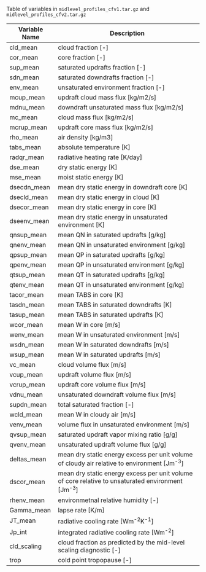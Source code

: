 Table of variables in `midlevel_profiles_cfv1.tar.gz` and `midlevel_profiles_cfv2.tar.gz`

Variable Name | Description
---|---
cld_mean | cloud fraction [-]
cor_mean | core fraction [-]
sup_mean | saturated updrafts fraction [-]
sdn_mean | saturated downdrafts fraction [-]
env_mean | unsaturated environment fraction [-]
mcup_mean | updraft cloud mass flux [kg/m2/s]
mdnu_mean | downdraft unsaturated mass flux [kg/m2/s]
mc_mean | cloud mass flux [kg/m2/s]
mcrup_mean | updraft core mass flux [kg/m2/s]
rho_mean | air density [kg/m3]
tabs_mean | absolute temperature [K]
radqr_mean | radiative heating rate [K/day]
dse_mean | dry static energy [K]
mse_mean | moist static energy [K]
dsecdn_mean | mean dry static energy in downdraft core [K]
dsecld_mean | mean dry static energy in cloud [K]
dsecor_mean | mean dry static energy in core [K]
dseenv_mean | mean dry static energy in unsaturated environment [K]
qnsup_mean | mean QN in saturated updrafts [g/kg]
qnenv_mean | mean QN in unsaturated environment [g/kg]
qpsup_mean | mean QP in saturated updrafts [g/kg]
qpenv_mean | mean QP in unsaturated environment [g/kg]
qtsup_mean | mean QT in saturated updrafts [g/kg]
qtenv_mean | mean QT in unsaturated environment [g/kg]
tacor_mean | mean TABS in core [K]
tasdn_mean | mean TABS in saturated downdrafts [K]
tasup_mean | mean TABS in saturated updrafts [K]
wcor_mean | mean W in core [m/s]
wenv_mean | mean W in unsaturated environment [m/s]
wsdn_mean | mean W in saturated downdrafts [m/s]
wsup_mean | mean W in saturated updrafts [m/s]
vc_mean | cloud volume flux [m/s]
vcup_mean | updraft volume flux [m/s]
vcrup_mean | updraft core volume flux [m/s]
vdnu_mean | unsaturated downdraft volume flux [m/s]
supdn_mean | total saturated fraction [-]
wcld_mean | mean W in cloudy air [m/s]
venv_mean | volume flux in unsaturated environment [m/s]
qvsup_mean | saturated updraft vapor mixing ratio [g/g]
qvenv_mean | unsaturated updraft volume flux [g/g]
deltas_mean | mean dry static energy excess per unit volume of cloudy air relative to environment [Jm<sup>-3</sup>]
dscor_mean | mean dry static energy excess per unit volume of core relative to unsaturated environment [Jm<sup>-3</sup>]
rhenv_mean | environmetnal relative humidity [-]
Gamma_mean | lapse rate [K/m]
JT_mean | radiative cooling rate [Wm<sup>-2</sup>K<sup>-1</sup>]
Jp_int | integrated radiative cooling rate [Wm<sup>-2</sup>]
cld_scaling | cloud fraction as predicted by the mid-level scaling diagnostic [-]
trop | cold point tropopause [-]
